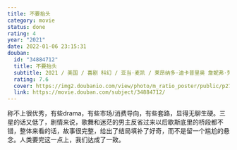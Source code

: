 ```yaml
---
title: 不要抬头
category: movie
status: done
rating: 4
year: "2021"
date: 2022-01-06 23:15:31
douban:
  id: "34884712"
  title: 不要抬头
  subtitle: 2021 / 美国 / 喜剧 科幻 / 亚当·麦凯 / 莱昂纳多·迪卡普里奥 詹妮弗·劳伦斯
  rating: 7.6
  cover: https://img2.doubanio.com/view/photo/m_ratio_poster/public/p2730833093.jpg
  link: https://movie.douban.com/subject/34884712/
---
```


称不上很优秀，有些drama，有些市场/消费导向，有些套路，显得无聊生硬。三星的话又低了，剧情来说，歌舞和迷茫的男主反省过来以后歇斯底里的桥段都不错，整体来看的话，故事很完整，给出了结局填补了好奇，而不是留一个尴尬的悬念。人类要完这一点上，我们达成了一致。
